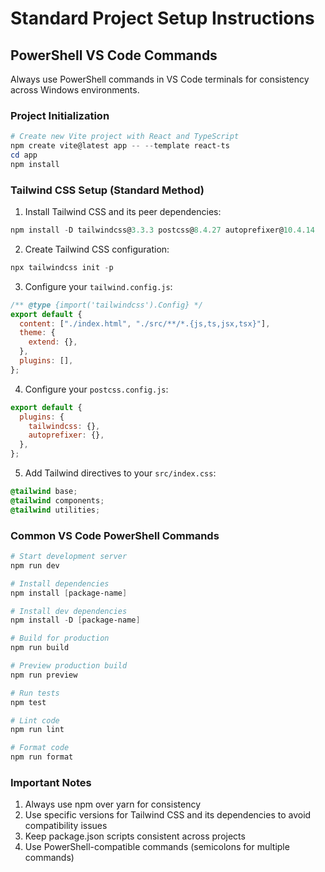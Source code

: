# Standard Project Setup Instructions

## PowerShell VS Code Commands

Always use PowerShell commands in VS Code terminals for consistency across Windows environments.

### Project Initialization

```powershell
# Create new Vite project with React and TypeScript
npm create vite@latest app -- --template react-ts
cd app
npm install
```

### Tailwind CSS Setup (Standard Method)

1. Install Tailwind CSS and its peer dependencies:

```powershell
npm install -D tailwindcss@3.3.3 postcss@8.4.27 autoprefixer@10.4.14
```

2. Create Tailwind CSS configuration:

```powershell
npx tailwindcss init -p
```

3. Configure your `tailwind.config.js`:

```javascript
/** @type {import('tailwindcss').Config} */
export default {
  content: ["./index.html", "./src/**/*.{js,ts,jsx,tsx}"],
  theme: {
    extend: {},
  },
  plugins: [],
};
```

4. Configure your `postcss.config.js`:

```javascript
export default {
  plugins: {
    tailwindcss: {},
    autoprefixer: {},
  },
};
```

5. Add Tailwind directives to your `src/index.css`:

```css
@tailwind base;
@tailwind components;
@tailwind utilities;
```

### Common VS Code PowerShell Commands

```powershell
# Start development server
npm run dev

# Install dependencies
npm install [package-name]

# Install dev dependencies
npm install -D [package-name]

# Build for production
npm run build

# Preview production build
npm run preview

# Run tests
npm test

# Lint code
npm run lint

# Format code
npm run format
```

### Important Notes

1. Always use npm over yarn for consistency
2. Use specific versions for Tailwind CSS and its dependencies to avoid compatibility issues
3. Keep package.json scripts consistent across projects
4. Use PowerShell-compatible commands (semicolons for multiple commands)
